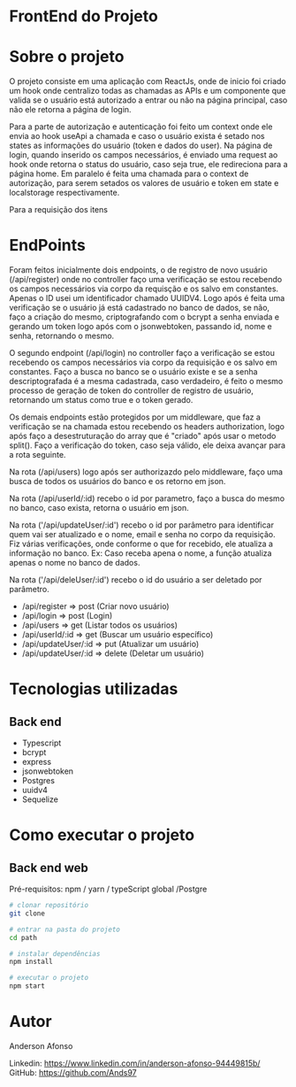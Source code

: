 # FrontEnd do Projeto 


# Sobre o projeto

O projeto consiste em uma aplicação com ReactJs, onde de inicio foi criado um hook onde centralizo todas as chamadas as APIs e um componente que valida se o usuário está autorizado a entrar ou não na página principal, caso não ele retorna a página de login.

Para a parte de autorização e autenticação foi feito um context onde ele envia ao hook useApi a chamada e caso o usuário exista é setado nos states as informações do usuário (token e dados do user). Na página de login, quando inserido os campos necessários, é enviado uma request ao hook onde retorna o status do usuário, caso seja true, ele redireciona para a página home. Em paralelo é feita uma chamada para o context de autorização, para serem setados os valores de usuário e token em state e localstorage respectivamente.

Para a requisição dos itens



# EndPoints

Foram feitos inicialmente dois endpoints, o de registro de novo usuário (/api/register) onde no controller faço uma verificação se estou recebendo os campos necessários via corpo da requisção e os salvo em constantes. Apenas o ID usei um identificador chamado UUIDV4.
Logo após é feita uma verificação se o usuário já está cadastrado no banco de dados, se não, faço a criação do mesmo, criptografando com o bcrypt a senha enviada e gerando um token logo após com o jsonwebtoken, passando id, nome e senha, retornando o mesmo.

O segundo endpoint (/api/login) no controller faço a verificação se estou recebendo os campos necessários via corpo da requisição e os salvo em constantes. Faço a busca no banco se o usuário existe e se a senha descriptografada é a mesma cadastrada, caso verdadeiro, é feito o mesmo processo de geração de token do controller de registro de usuário, retornando um status como true e o token gerado.

Os demais endpoints estão protegidos por um middleware, que faz a verificação se na chamada estou recebendo os headers authorization, logo após faço a desestruturação do array que é "criado" após usar o metodo split(). Faço a verificação do token, caso seja válido, ele deixa avançar para a rota seguinte.

Na rota (/api/users) logo após ser authorizazdo pelo middleware, faço uma busca de todos os usuários do banco e os retorno em json.

Na rota (/api/userId/:id) recebo o id por parametro, faço a busca do mesmo no banco, caso exista, retorna o usuário em json.

Na rota ('/api/updateUser/:id') recebo o id por parâmetro para identificar quem vai ser atualizado e o nome, email e senha no corpo da requisição. Fiz várias verificações, onde conforme o que for recebido, ele atualiza a informação no banco. Ex: Caso receba apena o nome, a função atualiza apenas o nome no banco de dados.

Na rota ('/api/deleUser/:id') recebo o id do usuário a ser deletado por parâmetro.

- /api/register => post (Criar novo usuário)
- /api/login => post (Login)
- /api/users => get (Listar todos os usuários)
- /api/userId/:id => get (Buscar um usuário específico)
- /api/updateUser/:id => put (Atualizar um usuário)
- /api/updateUser/:id => delete (Deletar um usuário)


# Tecnologias utilizadas

## Back end
- Typescript
- bcrypt
- express
- jsonwebtoken
- Postgres
- uuidv4
- Sequelize

# Como executar o projeto


## Back end web
Pré-requisitos: npm / yarn / typeScript global /Postgre

```bash
# clonar repositório
git clone 

# entrar na pasta do projeto 
cd path

# instalar dependências
npm install

# executar o projeto
npm start
```

# Autor

Anderson Afonso

Linkedin: https://www.linkedin.com/in/anderson-afonso-94449815b/
GitHub: https://github.com/Ands97
